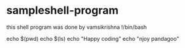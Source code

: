 # sampleshell-program
this shell program was done by vamsikrishna 
!/bin/bash

echo $(pwd)
echo $(ls)
echo "Happy coding"
echo "njoy pandagoo"

